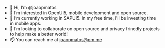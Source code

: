 - 👋 Hi, I’m @joaopmatos
- 👀 I’m interested in OpenUI5, mobile development and open source.
- 🌱 I’m currently working in SAPUI5. In my free time, i'll be investing time in mobile apps.
- 💞️ I’m looking to collaborate on open source and privacy frinedly projects to help make a better world!
- 📫 You can reach me at joaopmatos@pm.me
